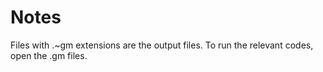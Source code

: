 # Notes

Files with .~gm extensions are the output files. To run the relevant codes, open the .gm files.
